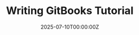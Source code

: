 ---
title: 'Writing GitBooks Tutorial'
summary: 'Create interactive tutorials with RStudio and bookdown. Generate web pages, EPUB, and PDF formats.'
tags:
  - Science
date: "2025-07-10T00:00:00Z"

# Optional external URL for project (replaces project detail page).
external_link: https://gitbook-tutorial.netlify.app/
image:
  focal_point: Smart
--- 